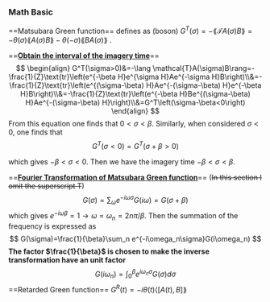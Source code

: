### Math Basic

==Matsubara Green function== defines as (boson)  $G^T(\sigma)=-\lang \mathcal{T}A(\sigma)B\rang=-\theta(\sigma)\lang A(\sigma)B\rang-\theta(-\sigma)\lang BA(\sigma)\rang$ .

==**<u>Obtain the interval of the imagery time</u>**==
$$
\begin{align}
G^T(\sigma>0)&=-\lang \mathcal{T}A(\sigma)B\rang=-\frac{1}{Z}\text{tr}\left(e^{-\beta H}e^{\sigma H}Ae^{-\sigma H}B\right)\\&=-\frac{1}{Z}\text{tr}\left(e^{(\sigma-\beta) H}Ae^{-(\sigma-\beta) H}e^{-\beta H}B\right)\\&=-\frac{1}{Z}\text{tr}\left(e^{-\beta H}Be^{(\sigma-\beta) H}Ae^{-(\sigma-\beta) H}\right)\\&=G^T\left(\sigma-\beta<0\right)
\end{align}
$$
From this equation one finds that $0<\sigma<\beta$. Similarly, when considered $\sigma<0$, one finds that 
$$
G^T(\sigma<0)=G^T(\sigma+\beta>0)
$$


which gives $-\beta<\sigma<0$. Then we have the imagery time $-\beta<\sigma<\beta$.

==**<u>Fourier Transformation of Matsubara Green function</u>**== (~~In this section I omit the superscript T~~)
$$
G(\sigma)=\sum_\omega e^{-i\omega\sigma}G(i\omega)=G(\sigma+\beta)
$$
which gives $e^{-i\omega\beta}=1\rightarrow \omega=\omega_n=2n\pi/\beta$. Then the summation of the frequency is expressed as 
$$
G(\sigma)=\frac{1}{\beta}\sum_n e^{-i\omega_n\sigma}G(i\omega_n)
$$
**The factor $\frac{1}{\beta}$ is chosen to make the inverse transformation have an unit factor**
$$
G(i\omega_n)=\int_0^\beta  e^{i\omega_n\sigma}G(\sigma)d\sigma
$$
==Retarded Green function== $G^R(t)=-i\theta(t)\langle [A(t),B]\rang$ 